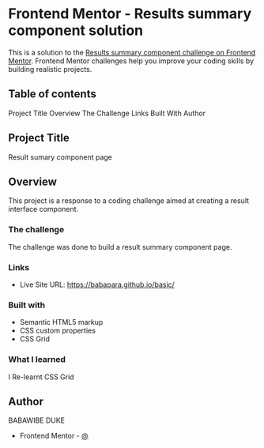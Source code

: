 # Frontend Mentor - Results summary component solution

This is a solution to the [Results summary component challenge on Frontend Mentor](https://www.frontendmentor.io/challenges/results-summary-component-CE_K6s0maV). Frontend Mentor challenges help you improve your coding skills by building realistic projects. 

## Table of contents

Project Title
Overview
The Challenge
Links
Built With
Author

## Project Title
 Result sumary component page
## Overview
This project is a response to a coding challenge aimed at creating a result interface component.


### The challenge
The challenge was done to build a result summary component page.

### Links
- Live Site URL: https://babapara.github.io/basic/


### Built with
- Semantic HTML5 markup
- CSS custom properties
- CSS Grid

### What I learned

I Re-learnt CSS Grid  

## Author
BABAWIBE DUKE
- Frontend Mentor - [@](https://www.frontendmentor.io/profile/Babapara)


